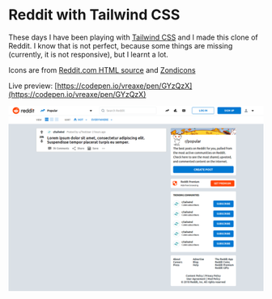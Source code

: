 # Reddit with Tailwind CSS
These days I have been playing with [Tailwind CSS](https://tailwindcss.com/) and I made this clone of Reddit. I know that is not perfect, because some things are missing (currently, it is not responsive), but I learnt a lot.

Icons are from [Reddit.com HTML source](https://www.reddit.com) and [Zondicons](http://www.zondicons.com/)

Live preview: [https://codepen.io/vreaxe/pen/GYzQzX](https://codepen.io/vreaxe/pen/GYzQzX)


![Screenshot](screenshot.png)
